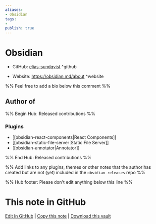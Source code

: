 ```yaml
---
aliases:
- Obsidian
tags:
- 
publish: true
---
```


# Obsidian

- GitHub: [elias-sundqvist](https://github.com/elias-sundqvist/) ^github
<!-- - Discord: `@` ^discord-->
- Website: <https://obsidian.md/about> ^website
<!-- - [[Publish sites|Publish site]]: ^publish-->

%% Feel free to add a bio below this comment %%


## Author of

%% Begin Hub: Released contributions %%
### Plugins
- [[obsidian-react-components|React Components]]
- [[obsidian-static-file-server|Static File Server]]
- [[obsidian-annotator|Annotator]]

%% End Hub: Released contributions %%

%% Add links to any plugins, themes or other notes that the author has created but are not (yet) included in the `obsidian-releases` repo %%

<!--
### Unlisted plugins
-->

<!--
### Others
-->

<!--
## Sponsor this author

- [[GitHub sponsors]]: [Sponsor @elias-sundqvist on GitHub Sponsors](https://github.com/sponsors/elias-sundqvist) ^github-sponsor
- [[Buy me a coffee]]: ^buy-me-a-coffee
- [[PayPal]]: ^paypal
- [[Patreon]]: ^patreon

-->

<!--
## Follow this author

- [[YouTube Channels|On YouTube]]: ^youtube
- Twitter: ^twitter
- ...
-->

%% Hub footer: Please don't edit anything below this line %%

# This note in GitHub

<span class="git-footer">[Edit In GitHub](https://github.dev/obsidian-community/obsidian-hub/blob/main/01%20-%20Community/People/elias-sundqvist.md "git-hub-edit-note") | [Copy this note](https://raw.githubusercontent.com/obsidian-community/obsidian-hub/main/01%20-%20Community/People/elias-sundqvist.md "git-hub-copy-note") | [Download this vault](https://github.com/obsidian-community/obsidian-hub/archive/refs/heads/main.zip "git-hub-download-vault") </span>
